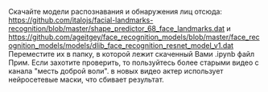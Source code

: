 Скачайте модели распознавания и обнаружения лиц отсюда: https://github.com/italojs/facial-landmarks-recognition/blob/master/shape_predictor_68_face_landmarks.dat и https://github.com/ageitgey/face_recognition_models/blob/master/face_recognition_models/models/dlib_face_recognition_resnet_model_v1.dat
Переместите их в папку, в которой лежит скаченный Вами .ipynb файл 
Прим. Если захотите проверить, то пользуйтесь более старыми видео с канала "месть доброй воли".  в новых видео актер использует нейросетевые маски, что сбивает результат.
